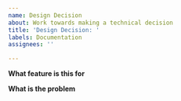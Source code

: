 ```yaml
---
name: Design Decision
about: Work towards making a technical decision
title: 'Design Decision: '
labels: Documentation
assignees: ''

---
```


**What feature is this for**

**What is the problem**
